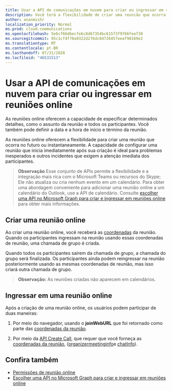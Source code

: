 ```yaml
---
title: Usar a API de comunicações em nuvem para criar ou ingressar em reuniões online
description: Você terá a flexibilidade de criar uma reunião que ocorra no futuro ou instantaneamente
author: ananmishr
localization_priority: Normal
ms.prod: cloud-communications
ms.openlocfilehash: 5e6cf66dbecfe6c8d67354bc615f3f9766feef38
ms.sourcegitcommit: 95c1cf4f70a9322d276dc84726457eeaf98169e2
ms.translationtype: MT
ms.contentlocale: pt-BR
ms.lasthandoff: 07/31/2020
ms.locfileid: "46531513"
---
```

# <a name="use-the-cloud-communications-api-to-create-or-join-online-meetings"></a>Usar a API de comunicações em nuvem para criar ou ingressar em reuniões online

As reuniões online oferecem a capacidade de especificar determinados detalhes, como o assunto da reunião e todos os participantes. Você também pode definir a data e a hora de início e término da reunião.

As reuniões online oferecem a flexibilidade para criar uma reunião que ocorra no futuro ou instantaneamente. A capacidade de configurar uma reunião que inicia imediatamente após sua criação é ideal para problemas inesperados e outros incidentes que exigem a atenção imediata dos participantes.

> **Observação** Esse conjunto de APIs permite a flexibilidade e a integração mais rica com o Microsoft Teams ou recursos do Skype; Ele não atualiza ou cria nenhum evento em um calendário. Para obter uma abordagem conveniente para adicionar uma reunião online a um calendário do Outlook, use a API de calendário. Consulte [escolher uma API no Microsoft Graph para criar e ingressar em reuniões online](choose-online-meeting-api.md) para obter mais informações.

## <a name="create-an-online-meeting"></a>Criar uma reunião online

Ao criar uma reunião online, você receberá as [coordenadas](/graph/api/resources/onlinemeeting) da reunião. Quando os participantes ingressam na reunião usando essas coordenadas de reunião, uma chamada de grupo é criada.

Quando todos os participantes saírem da chamada de grupo, a chamada do grupo será finalizada. Os participantes ainda podem reingressar na reunião posteriormente usando as mesmas coordenadas de reunião, mas isso criará outra chamada de grupo.

>**Observação:** As reuniões criadas não aparecem em calendários.

## <a name="join-an-online-meeting"></a>Ingressar em uma reunião online
Após a criação de uma reunião online, os usuários podem participar de duas maneiras:

1. Por meio do navegador, usando o **joinWebURL** que foi retornado como parte das [coordenadas da reunião](/graph/api/resources/onlinemeeting).

2. Por meio da [API Create Call](/graph/api/application-post-calls#example-5-join-scheduled-meeting-with-service-hosted-media), que requer que você forneça as [coordenadas da reunião](/graph/api/resources/onlinemeeting), ([organizermeetinginfo](/graph/api/resources/organizermeetinginfo)e [chatInfo](/graph/api/resources/chatinfo)).

## <a name="see-also"></a>Confira também

- [Permissões de reunião online](/graph/permissions-reference#online-meetings-permissions)
- [Escolher uma API no Microsoft Graph para criar e ingressar em reuniões online](choose-online-meeting-api.md)
